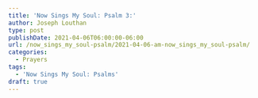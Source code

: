 ```yaml
---
title: 'Now Sings My Soul: Psalm 3:'
author: Joseph Louthan
type: post
publishDate: 2021-04-06T06:00:00-06:00
url: /now_sings_my_soul-psalm/2021-04-06-am-now_sings_my_soul-psalm/
categories:
  - Prayers
tags:
  - 'Now Sings My Soul: Psalms'
draft: true
---
```

<pre>
<div style="font-variant: small-caps;">

</div>

</pre>
